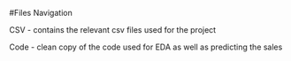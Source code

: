 #Files Navigation

CSV - contains the relevant csv files used for the project

Code - clean copy of the code used for EDA as well as predicting the sales
